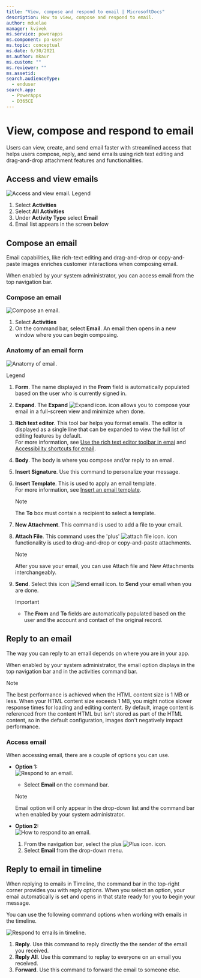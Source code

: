 ```yaml
---
title: "View, compose and respond to email | MicrosoftDocs"
description: How to view, compose and respond to email.
author: mduelae
manager: kvivek
ms.service: powerapps
ms.component: pa-user
ms.topic: conceptual
ms.date: 6/30/2021
ms.author: mkaur
ms.custom: ""
ms.reviewer: ""
ms.assetid: 
search.audienceType: 
  - enduser
search.app: 
  - PowerApps
  - D365CE
---
```


# View, compose and respond to email

Users can view, create, and send email faster with streamlined access that helps users compose, reply, and send emails using rich text editing and drag-and-drop attachment features and functionalities.


## Access and view emails

   ![Access and view email.](media\email-how-to-view-an-email-11a.png "Access and view email.")
   Legend
   1. Select **Activities**
   2. Select **All Activities** 
   3. Under **Activity Type** select **Email**
   4. Email list appears in the screen below

## Compose an email

Email capabilities, like rich-text editing and drag-and-drop or copy-and-paste images enriches customer interactions when composing email. 

When enabled by your system administrator, you can access email from the top navigation bar.

### Compose an email

   ![Compose an email.](media\email-how-to-compose-an-email-11b.png "Compose an email")
   1. Select **Activities**
   2. On the command bar, select **Email**. An email then opens in a new window where you can begin composing. 

### Anatomy of an email form

![Anatomy of email.](media\email-how-to-compose-an-email-1g.png "Anatomy of an email form.")

Legend

1. **Form**. The name displayed in the **From** field is automatically populated based on the user who is currently signed in.
2. **Expand**. The **Expand** ![Expand icon.](media\email-expand-icon.png "xpand email") icon allows you to compose your email in a full-screen view and minimize when done.
3. **Rich text editor**. This tool bar helps you  format emails. The editor is displayed as a single line that can be expanded to view the full list of editing features by default.<BR>
  For more information, see [Use the rich text editor toolbar in emai](email-rich-text-editor.md) and [Accessibility shortcuts for email](keyboard-shortcuts.md#email). 
4. **Body**. The body is where you compose and/or reply to an email.
5. **Insert Signature**. Use this command to personalize your message.  
6. **Insert Template**. This is used to apply an email template. <BR>
For more information, see [Insert an email template](insert-email-template.md).

   > [!Note]
   > The **To** box must contain a recipient to select a template.

7. **New Attachment**. This command is used to add a file to your email.
8. **Attach File**.  This command uses the 'plus' ![attach file icon.](media\email-new-attachment-icon.png "attach file icon") icon functionality is used to drag-and-drop or copy-and-paste attachments. 

   > [!Note] 
   > After you save your email, you can use Attach file and New Attachments interchangeably.

9.	**Send**. Select this icon ![Send email icon.](media\email-send-icon.png "Send email icon")  to **Send** your email when you are done.

    >[!Important]
    > - The **From** and **To** fields are automatically populated based on the user and the account and contact of the original record.


## Reply to an email
The way you can reply to an email depends on where you are in your app. 

When enabled by your system administrator, the email option displays in the top navigation bar and in the activities command bar.

>[!Note]
> The best performance is achieved when the HTML content size is 1 MB or less. When your HTML content size exceeds 1 MB, you might notice slower response times for loading and editing content. By default, image content is referenced from the content HTML but isn't stored as part of the HTML content, so in the default configuration, images don't negatively impact performance.

### Access email
When accessing email, there are a couple of options you can use. 

-  **Option 1:**<BR>
   ![Respond to an email.](media\email-how-to-respond-to-an-email-1c.png "Respond to an email")

    - Select **Email** on the command bar.

   >[!Note]
   > Email option will only appear in the drop-down list and the command bar when enabled by your system administrator.

-  **Option 2:**<BR>
   ![How to respond to an email.](media\email-how-to-respond-to-an-email-1d.png "How to respond to an email")

   1. From the navigation bar, select the plus ![Plus icon.](media\email-plus-icon.png "email icon") icon.
   2. Select **Email** from the drop-down menu.

## Reply to email in timeline
When replying to emails in Timeline, the command bar in the top-right corner provides you with reply options. When you select an option, your email automatically is set and opens in that state ready for you to begin your message.  

You can use the following command options when working with emails in the timeline.

   ![Respond to emails in timeline.](media\email-respond-in-timeline-1a.png "Respond to emails in timeline.") 

   1. **Reply**. Use this command to reply directly the the sender of the email you received.
   2. **Reply All**. Use this command to replay to everyone on an email you received.
   3. **Forward**. Use this command to forward the email to someone else.
